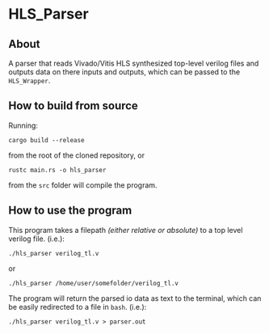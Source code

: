 # HLS\_Parser
## About
A parser that reads Vivado/Vitis HLS synthesized top-level verilog files and outputs data on there inputs and outputs, which can be passed to the `HLS_Wrapper`.
## How to build from source
Running:
```
cargo build --release
```
from the root of the cloned repository, or
```
rustc main.rs -o hls_parser
```
from the `src` folder will compile the program.
## How to use the program
This program takes a filepath *(either relative or absolute)* to a top level verilog file. (i.e.):
```
./hls_parser verilog_tl.v
```
or
```
./hls_parser /home/user/somefolder/verilog_tl.v
```
The program will return the parsed io data as text to the terminal, which can be easily redirected to a file in `bash`. (i.e.):
```
./hls_parser verilog_tl.v > parser.out
```
